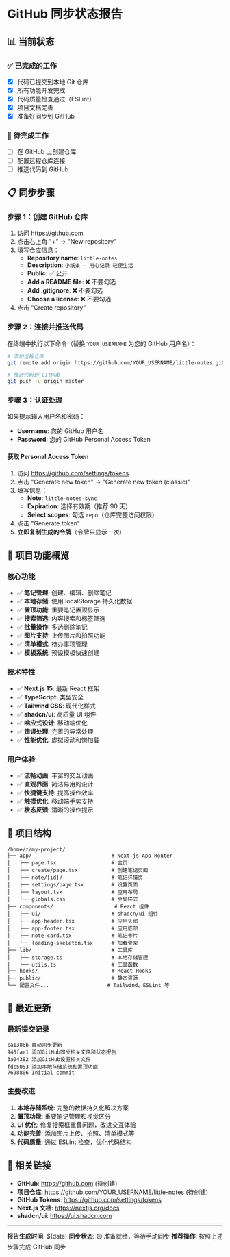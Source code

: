 # GitHub 同步状态报告

## 📊 当前状态

### ✅ 已完成的工作
- [x] 代码已提交到本地 Git 仓库
- [x] 所有功能开发完成
- [x] 代码质量检查通过（ESLint）
- [x] 项目文档完善
- [x] 准备好同步到 GitHub

### 🔧 待完成工作
- [ ] 在 GitHub 上创建仓库
- [ ] 配置远程仓库连接
- [ ] 推送代码到 GitHub

## 📋 同步步骤

### 步骤 1：创建 GitHub 仓库
1. 访问 https://github.com
2. 点击右上角 "+" → "New repository"
3. 填写仓库信息：
   - **Repository name**: `little-notes`
   - **Description**: `小纸条 - 用心记录 轻便生活`
   - **Public**: ✅ 公开
   - **Add a README file**: ❌ 不要勾选
   - **Add .gitignore**: ❌ 不要勾选
   - **Choose a license**: ❌ 不要勾选
4. 点击 "Create repository"

### 步骤 2：连接并推送代码
在终端中执行以下命令（替换 `YOUR_USERNAME` 为您的 GitHub 用户名）：

```bash
# 添加远程仓库
git remote add origin https://github.com/YOUR_USERNAME/little-notes.git

# 推送代码到 GitHub
git push -u origin master
```

### 步骤 3：认证处理
如果提示输入用户名和密码：
- **Username**: 您的 GitHub 用户名
- **Password**: 您的 GitHub Personal Access Token

#### 获取 Personal Access Token
1. 访问 https://github.com/settings/tokens
2. 点击 "Generate new token" → "Generate new token (classic)"
3. 填写信息：
   - **Note**: `little-notes-sync`
   - **Expiration**: 选择有效期（推荐 90 天）
   - **Select scopes**: 勾选 `repo`（仓库完整访问权限）
4. 点击 "Generate token"
5. **立即复制生成的令牌**（令牌只显示一次）

## 🚀 项目功能概览

### 核心功能
- ✅ **笔记管理**: 创建、编辑、删除笔记
- ✅ **本地存储**: 使用 localStorage 持久化数据
- ✅ **置顶功能**: 重要笔记置顶显示
- ✅ **搜索筛选**: 内容搜索和标签筛选
- ✅ **批量操作**: 多选删除笔记
- ✅ **图片支持**: 上传图片和拍照功能
- ✅ **清单模式**: 待办事项管理
- ✅ **模板系统**: 预设模板快速创建

### 技术特性
- ✅ **Next.js 15**: 最新 React 框架
- ✅ **TypeScript**: 类型安全
- ✅ **Tailwind CSS**: 现代化样式
- ✅ **shadcn/ui**: 高质量 UI 组件
- ✅ **响应式设计**: 移动端优化
- ✅ **错误处理**: 完善的异常处理
- ✅ **性能优化**: 虚拟滚动和懒加载

### 用户体验
- ✅ **流畅动画**: 丰富的交互动画
- ✅ **直观界面**: 简洁易用的设计
- ✅ **快捷键支持**: 提高操作效率
- ✅ **触摸优化**: 移动端手势支持
- ✅ **状态反馈**: 清晰的操作提示

## 📁 项目结构

```
/home/z/my-project/
├── app/                          # Next.js App Router
│   ├── page.tsx                  # 主页
│   ├── create/page.tsx           # 创建笔记页面
│   ├── note/[id]/                # 笔记详情页
│   ├── settings/page.tsx         # 设置页面
│   ├── layout.tsx                # 应用布局
│   └── globals.css               # 全局样式
├── components/                    # React 组件
│   ├── ui/                       # shadcn/ui 组件
│   ├── app-header.tsx            # 应用头部
│   ├── app-footer.tsx            # 应用底部
│   ├── note-card.tsx             # 笔记卡片
│   └── loading-skeleton.tsx      # 加载骨架
├── lib/                          # 工具库
│   ├── storage.ts                # 本地存储管理
│   └── utils.ts                  # 工具函数
├── hooks/                        # React Hooks
├── public/                       # 静态资源
└── 配置文件...                   # Tailwind、ESLint 等
```

## 🎯 最近更新

### 最新提交记录
```
ca1386b 自动同步更新
946fae1 添加GitHub同步相关文件和状态报告
3a04382 添加GitHub设置相关文件
fdc5053 添加本地存储系统和置顶功能
7698806 Initial commit
```

### 主要改进
1. **本地存储系统**: 完整的数据持久化解决方案
2. **置顶功能**: 重要笔记管理和视觉区分
3. **UI 优化**: 修复搜索框重叠问题，改进交互体验
4. **功能完善**: 添加图片上传、拍照、清单模式等
5. **代码质量**: 通过 ESLint 检查，优化代码结构

## 🔗 相关链接

- **GitHub**: https://github.com (待创建)
- **项目仓库**: https://github.com/YOUR_USERNAME/little-notes (待创建)
- **GitHub Tokens**: https://github.com/settings/tokens
- **Next.js 文档**: https://nextjs.org/docs
- **shadcn/ui**: https://ui.shadcn.com

---

**报告生成时间**: $(date)
**同步状态**: 🟡 准备就绪，等待手动同步
**推荐操作**: 按照上述步骤完成 GitHub 同步